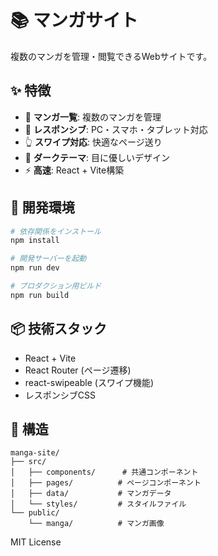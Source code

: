 # 📚 マンガサイト

複数のマンガを管理・閲覧できるWebサイトです。

## ✨ 特徴

- 📖 **マンガ一覧**: 複数のマンガを管理
- 📱 **レスポンシブ**: PC・スマホ・タブレット対応
- 👆 **スワイプ対応**: 快適なページ送り
- 🌙 **ダークテーマ**: 目に優しいデザイン
- ⚡ **高速**: React + Vite構築

## 🚀 開発環境

```bash
# 依存関係をインストール
npm install

# 開発サーバーを起動
npm run dev

# プロダクション用ビルド
npm run build
```

## 📦 技術スタック

- React + Vite
- React Router (ページ遷移)
- react-swipeable (スワイプ機能)
- レスポンシブCSS

## 📁 構造

```
manga-site/
├── src/
│   ├── components/      # 共通コンポーネント
│   ├── pages/          # ページコンポーネント
│   ├── data/           # マンガデータ
│   └── styles/         # スタイルファイル
└── public/
    └── manga/          # マンガ画像
```

MIT License